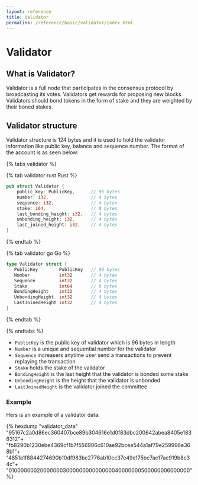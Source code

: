 ```yaml
---
layout: reference
title: Validator
permalink: /reference/basic/validator/index.html
---
```


# Validator

## What is Validator?

Validator is a full node that participates in the consensus protocol by broadcasting its votes.
Validators get rewards for proposing new blocks. Validators should bond tokens in the form of stake
and they are weighted by their boned stakes.

## Validator structure

Validator structure is 124 bytes and it is used to hold the validator information like public key,
balance and sequence number. The format of the account is as seen below:

{% tabs validator %}

{% tab validator rust <i class="fa-brands fa-rust"></i> Rust %}

```rust
pub struct Validator {
    public_key: PublicKey,      // 96 bytes
    number: i32,                // 4 bytes
    sequence: i32,              // 4 bytes
    stake: i64,                 // 8 bytes
    last_bonding_height: i32,   // 4 bytes
    unbonding_height: i32,      // 4 bytes
    last_joined_height: i32,    // 4 bytes
}
```

{% endtab %}

{% tab validator go <i class="fa-brands fa-golang"></i> Go %}

```go
type Validator struct {
   PublicKey        PublicKey   // 96 bytes
   Number           int32       // 4 bytes
   Sequence         int32       // 4 bytes
   Stake            int64       // 8 bytes
   BondingHeight    int32       // 4 bytes
   UnbondingHeight  int32       // 4 bytes
   LastJoinedHeight int32       // 4 bytes
}
```

{% endtab %}

{% endtabs %}

- `PublicKey` is the public key of validator which is 96 bytes in length
- `Number` is a unique and sequential number for the validator
- `Sequence` increasers anytime user send a transactions to prevent replaying the transaction
- `Stake` holds the stake of the validator
- `BondingHeight` is the last height that the validator is bonded some stake
- `UnbondingHeight` is the height that the validator is unbonded
- `LastJoinedHeight` is the validator joined the committee

### Example

Hers is an example of a validator data:

{% hexdump "validator_data"
  "95167c2a0d86ec360407bce89b304616e1d0f83dbc200642abea8405e1838312"+
  "fb8290b1230ebe4369cf1b7f556906c610ae92bcee544a1af79e259996e368b1"+
  "4851a1f8844274690b10df983bc2776ab10cc37e49e175bc7ae17ac919b8c34c"+
  "01000000020000000300000000000000040000000500000006000000" %}
